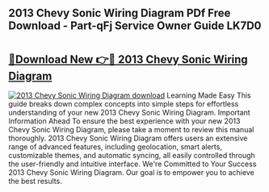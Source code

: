 ## 2013 Chevy Sonic Wiring Diagram PDf Free Download - Part-qFj Service Owner Guide LK7D0

# <h2><a href="http://dfjjia.blite.top/?on=2013+Chevy+Sonic+Wiring+Diagram">🔗Download New 👉🔴 2013 Chevy Sonic Wiring Diagram</a></h2>

[![2013 Chevy Sonic Wiring Diagram download](https://i.imgur.com/lujVjoI.png)](http://dfjjia.blite.top/?on=2013+Chevy+Sonic+Wiring+Diagram)
Learning Made Easy This guide breaks down complex concepts into simple steps for effortless understanding of your new 2013 Chevy Sonic Wiring Diagram. Important Information Ahead To ensure the best experience with your new 2013 Chevy Sonic Wiring Diagram, please take a moment to review this manual thoroughly. 2013 Chevy Sonic Wiring Diagram offers users an extensive range of advanced features, including geolocation, smart alerts, customizable themes, and automatic syncing, all easily controlled through the user-friendly and intuitive interface. We're Committed to Your Success 2013 Chevy Sonic Wiring Diagram. Our goal is to empower you to achieve the best results.
